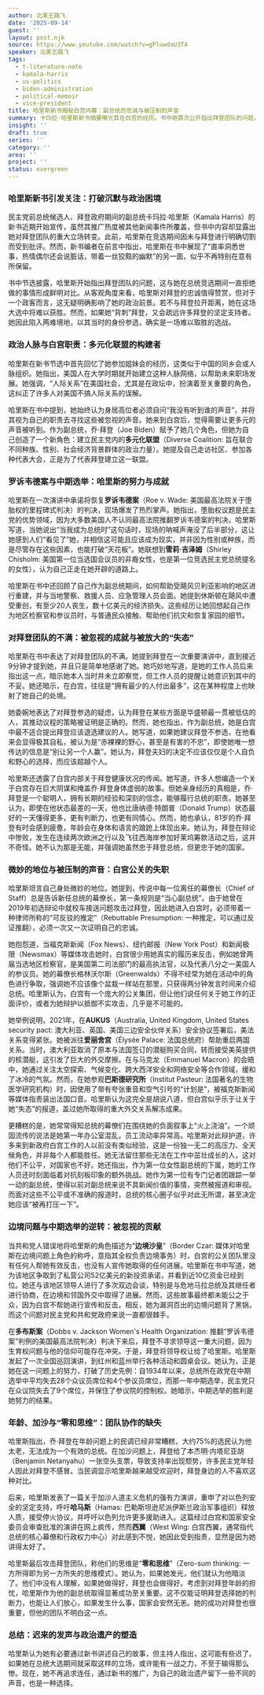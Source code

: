 ```yaml
---
author: 北美王路飞
date: '2025-09-14'
guest: ''
layout: post.njk
source: https://www.youtube.com/watch?v=gPluwdaU3T4
speaker: 北美王路飞
tags:
  - t-literature-note
  - kamala-harris
  - us-politics
  - biden-administration
  - political-memoir
  - vice-president
title: 哈里斯新书揭秘白宫内幕：副总统的忠诚与被压制的声音
summary: 卡玛拉·哈里斯新书摘要曝光其在白宫的经历。书中她首次公开指出拜登团队的问题，详述自己在白宫的成就如何被雪藏，失态却被放大，以及其对拜登忠诚的复杂心境。
insight: ''
draft: true
series: ''
category: ''
area: ''
project: ''
status: evergreen
---
```

### 哈里斯新书引发关注：打破沉默与政治困境

民主党前总统候选人、拜登政府期间的副总统卡玛拉·哈里斯（Kamala Harris）的新书近期开始宣传，虽然其推广热度被其他新闻事件所覆盖，但书中内容却显露出她对拜登团队的重大立场转变。此前，哈里斯在竞选期间因未与拜登进行明确切割而受到批评。然而，新书编者在前言中指出，哈里斯在书中展现了“直率洞悉世事，热情偶尔还会说脏话，带着一丝狡黠的幽默”的另一面，似乎不再特别在意有所保留。

书中节选披露，哈里斯开始指出拜登团队的问题，这与她在总统竞选期间一直拒绝做的事情形成鲜明对比。从客观角度来看，哈里斯对拜登的忠诚值得赞赏，但对于一个政客而言，这无疑明确影响了她的政治前景。若不与拜登拉开距离，她在这场大选中将难以获胜。然而，如果她“背刺”拜登，又会疏远许多拜登的坚定支持者。她因此陷入两难境地，以其当时的身份参选，确实是一场难以取胜的选战。

### 政治人脉与白宫职责：多元化联盟的构建者

哈里斯在新书节选中首先回忆了她参加姐妹会的经历，这类似于中国的同乡会或人脉组织。她指出，美国人在大学时期就开始建立这种人脉网络，以帮助未来职场发展。她强调，“人际关系”在美国社会，尤其是在政坛中，扮演着至关重要的角色，这纠正了许多人对美国不搞人际关系的误解。

哈里斯在书中提到，她始终认为身居高位者必须自问“我没有听到谁的声音”，并将其视为自己的职责去寻找这些被忽视的声音。她来到白宫后，觉得需要让更多元的声音被听到。作为副总统，乔·拜登（Joe Biden）赋予了她几个角色，但她为自己创造了一个新角色：建立民主党内的**多元化联盟**（Diverse Coalition: 旨在联合不同种族、性别、社会经济背景群体的政治力量）。她提及自己走访社区、参加各种代表大会，正是为了代表拜登建立这一联盟。

### 罗诉韦德案与中期选举：哈里斯的努力与成就

哈里斯在一次演讲中承诺将恢复**罗诉韦德案**（Roe v. Wade: 美国最高法院关于堕胎权的里程碑式判决）的判决，现场爆发了热烈掌声。她指出，堕胎权议题是民主党的优势领域，因为大多数美国人不认同最高法院推翻罗诉韦德案的判决。哈里斯写道，当她说出“当我成为总统时”这句话时，现场的呐喊声淹没了后半部分，这让她感到人们“看见了”她，并相信这可能且应该成为现实，并非因为性别或种族，而是尽管存在这些因素，也能打破“天花板”。她联想到**雪莉·吉泽姆**（Shirley Chisholm: 美国第一位当选国会议员的非裔女性，也是第一位竞选民主党总统提名的女性），认为自己正走在她开辟的道路上。

哈里斯在书中还回顾了自己作为副总统期间，如何帮助受飓风贝利亚影响的地区进行重建，并与当地警察、救援人员、应急管理人员会面。她提到休斯顿在飓风中遭受重创，有至少20人丧生，数十亿美元的经济损失。这些经历让她回想起自己作为地区检察官和参议员时，与普通民众接触、帮助他们抗灾和恢复家园的细节。

### 对拜登团队的不满：被忽视的成就与被放大的“失态”

哈里斯在书中表达了对拜登团队的不满。她提到拜登在一次重要演讲中，直到接近9分钟才提到她，并且只是简单地感谢了她。她巧妙地写道，是她的工作人员后来指出这一点，暗示她本人当时并未立即察觉，但工作人员的提醒让她意识到其中的不妥。她还暗示，在白宫，往往是“拥有最少的人付出最多”，这在某种程度上也映射了她自己的处境。

她委婉地表达了对拜登参选的疑虑，认为拜登在某些方面是华盛顿最一贯被低估的人，其推动议程的策略被证明是正确的。然而，她也指出，作为副总统，她是白宫中最不适合提出拜登应该退选建议的人。她写道，如果她建议拜登不参选，在他看来会显得极其自私，被认为是“赤裸裸的野心，甚至是有害的不忠”，即使她唯一想传达的信息是“别让另一个人赢”。她认为，拜登夫妇的决定不应该仅仅是个人自负和野心的选择，而应该超越个人。

哈里斯还透露了白宫内部关于拜登健康状况的传闻。她写道，许多人想编造一个关于白宫存在巨大阴谋和掩盖乔·拜登身体虚弱的故事。但她亲身经历的真相是，乔·拜登是一个聪明人，拥有长期的经验和深刻的信念，能够履行总统的职责。她甚至认为，即使在他状态最差的一天，他也比唐纳德·特朗普（Donald Trump）状态最好的一天懂得更多，更有判断力，也更有同情心。然而，她也承认，81岁的乔·拜登有时会感到疲惫，年龄会在身体和语言的踉跄上体现出来。她认为，拜登在辩论中惨败，发生在连续两次欧洲之行以及飞往西海岸参加好莱坞筹款活动之后，这并不奇怪。她不认为那是无能，并强调她虽然忠于拜登总统，但更忠于她的国家。

### 微妙的地位与被压制的声音：白宫公关的失职

哈里斯坦言自己身处微妙的地位。她提到，传说中每一位离任的幕僚长（Chief of Staff）总是告诉新任总统的幕僚长，第一条规则是“当心副总统”。由于她曾在2019年初选辩论中就校车接送问题攻击过拜登，因此她进入白宫时，必须带着一种律师所称的“可反驳的推定”（Rebuttable Presumption: 一种推定，可以通过反证推翻），必须一次又一次证明自己的忠诚。

她抱怨道，当福克斯新闻（Fox News）、纽约邮报（New York Post）和新闻极限（Newsmax）等媒体攻击她时，白宫很少用她真实的履历来反击，例如她曾两届当选地区检察官，是美国第二司法部门的最高执法官，以及代表八分之一美国人的参议员。她的幕僚长格林沃尔斯（Greenwalds）不得不经常为她在活动中的角色进行争取，强调她不应该像个盆栽一样站在那里，只获得两分钟发言时间来介绍总统。哈里斯认为，白宫有一个庞大的公关集团，但让他们说任何关于她工作的正面评价，或者为她辩护以抵御不实攻击，几乎是不可能的。

她举例说明，2021年，在**AUKUS**（Australia, United Kingdom, United States security pact: 澳大利亚、英国、美国三边安全伙伴关系）安全协议签署后，美法关系变得紧张。她被派往**爱丽舍宫**（Élysée Palace: 法国总统府）帮助重启两国关系。当时，澳大利亚取消了原本与法国签订的潜艇购买合同，转而接受美英提供的核潜艇，这引发了巨大的外交摩擦。在与马克龙（Emmanuel Macron）的会晤中，她通过关注太空探索、气候变化、跨大西洋安全和网络安全等合作领域，缓和了冰冷的气氛。然而，在她参观**巴斯德研究所**（Institut Pasteur: 法国著名的生物医学研究机构）时，因使用了带有夸张重音和空气引号的“计划是”，被福克斯新闻等媒体指责装出法国口音。哈里斯认为这完全是胡说八道，但白宫似乎乐于让关于她“失态”的报道，盖过她所取得的重大外交关系解冻成果。

更糟糕的是，她常常得知总统的幕僚们在围绕她的负面叙事上“火上浇油”。一个顽固流传的说法是她第一年办公室混乱，员工流动率异常高。哈里斯对此辩护道，许多来到新政府白宫工作的人以前没有类似经验，这是一份独一无二的高压力、全天候角色，并非每个人都能胜任。她无法留住那些无法在工作中茁壮成长的人，这对他们不公平，对国家也不好。她还指出，作为第一位女性副总统的下属，她的工作人员还时刻面临着对抗刻板印象的额外挑战。她作为第一位有专门记者团跟踪一举一动的副总统，使得以前对副总统来说不具新闻价值的事情，突然被报道和审视。而面对这些不公平或不准确的报道时，总统的核心圈子似乎对此无所谓，甚至决定她应该“被再打压一下”。

### 边境问题与中期选举的逆转：被忽视的贡献

当共和党人错误地将哈里斯的角色描述为“**边境沙皇**”（Border Czar: 媒体对哈里斯在边境问题上角色的称呼，意指其全权负责边境事务）时，白宫的公关团队里没有任何人帮她有效反击，也没有人宣传她取得的任何进展。哈里斯在书中写道，她为该地区争取到了私营公司52亿美元的新投资承诺，并看到近10亿资金已经到位。她还与该地区领导人进行了多次双边会谈，特别是与危地马拉总统及其继任者进行协商，在边境和邻国外交中取得了进展。然而，这些故事最终都未能公之于众，因为白宫不帮她进行宣传和反击。相反，她为漏洞百出的边境问题背了黑锅，而这个问题对民主党和共和党政府来说一直都很棘手。

在**多布斯案**（Dobbs v. Jackson Women's Health Organization: 推翻“罗诉韦德案”判例的美国最高法院判决）判决下来后，拜登不寻求领导这一重大问题，因为生育权问题与他的信仰可能存在冲突。于是，拜登将领导权让给了哈里斯。哈里斯发起了一次全国巡回演讲，到红州和蓝州举行各种活动和圆桌会议。她认为，正是她在这一问题上的努力，打破了历史先例：自1934年以来，总统所在政党在中期选举中平均失去28个众议员席位和4个参议员席位，而那一年中期选举，民主党只在众议院失去了9个席位，并保住了参议院的控制权。她暗示，中期选举的胜利是她努力的结果。

### 年龄、加沙与“零和思维”：团队协作的缺失

哈里斯指出，乔·拜登在年龄问题上的民调已经非常糟糕，大约75%的选民认为他太老，无法成为一个有效的总统。在加沙问题上，拜登给了本杰明·内塔尼亚胡（Benjamin Netanyahu）一张空头支票，导致支持率出现颓势，许多民主党年轻人因此对拜登不感冒。当民调显示哈里斯越来越受欢迎时，拜登身边的人不喜欢这种对比。

后来，哈里斯发表了一篇关于加沙人道主义危机的强有力演讲，重申了对以色列安全的坚定支持，呼吁**哈马斯**（Hamas: 巴勒斯坦逊尼派伊斯兰政治军事组织）释放人质，接受停火协议，并呼吁以色列允许更多援助进入。这篇经过白宫和国家安全委员会审查批准的演讲在网上疯传，然而**西翼**（West Wing: 白宫西翼，通常指代总统的核心幕僚和行政权力中心）对此感到不悦，她因此受到指责，显然是因为她讲得太好了。

哈里斯最后攻击拜登团队，称他们的思维是“**零和思维**”（Zero-sum thinking: 一方所得即为另一方所失的思维模式）。她认为，如果她发光，他们就认为他暗淡了。他们中没有人理解，如果她做得好，拜登也会做得好。考虑到对拜登年龄的担忧，哈里斯作为他的副总统取得显著成功至关重要。这不仅能证明拜登选择她的判断力，也能让人们放心，如果发生什么事，国家会安然无恙。她的成功对拜登也很重要，但他的团队不明白这一点。

### 总结：迟来的发声与政治遗产的塑造

哈里斯认为她有必要通过新书讲述自己的故事，但主持人指出，这可能有些迟了。如果她在总统大选期间就采取这样的立场，或许能有一战之力，不至于输得那么惨。现在，她不再追求连任，通过新书的推广，为自己的政治遗产留下一些不同的声音，也是一种选择。